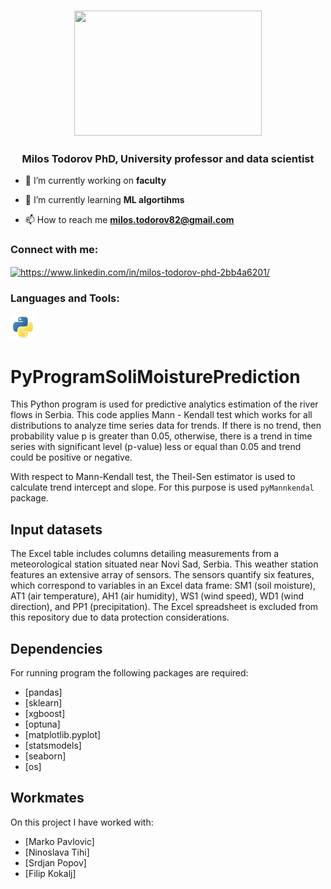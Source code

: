 <div align="center">
 <h3>
	<img src="https://miro.medium.com/max/720/1*CDj-lEsfn9HAbpMSNmziLQ.gif"      width="300" 
     height="200"/>
</h3>
</div>


<h3 align="center">Milos Todorov PhD, University professor and data scientist</h3>

- 🔭 I’m currently working on **faculty**

- 🌱 I’m currently learning **ML algortihms**

- 📫 How to reach me **milos.todorov82@gmail.com**


<h3 align="left">Connect with me:</h3>
<p align="left">
<a href="https://www.linkedin.com/in/milos-todorov-phd-2bb4a6201/" target="blank"><img align="center" img src="https://raw.githubusercontent.com/rahuldkjain/github-profile-readme-generator/master/src/images/icons/Social/linked-in-alt.svg" alt="https://www.linkedin.com/in/milos-todorov-phd-2bb4a6201/" height="30" width="40" /></a>
</p>

<h3 align="left">Languages and Tools:</h3>
<p align="left"> <a href="https://www.python.org" target="_blank" rel="noreferrer"> <img src="https://raw.githubusercontent.com/devicons/devicon/master/icons/python/python-original.svg" alt="python" width="40" height="40"/> </a> </p>

# PyProgramSoliMoisturePrediction
This Python program is used for predictive analytics estimation of the river flows in Serbia. This code applies Mann - Kendall test which works for all distributions to analyze time series data for trends. If there is no trend, then probability value p is greater than 0.05, otherwise, there is a trend in time series with significant level (p-value) less or equal than 0.05 and trend could be positive or negative. 

With respect to Mann-Kendall test, the Theil-Sen estimator is used to calculate trend intercept and slope. For this purpose is used `pyMannkendal` package.


## Input datasets

The Excel table includes columns detailing measurements from a meteorological station situated near Novi Sad, Serbia. This weather station features an extensive array of sensors. The sensors quantify six features, which correspond to variables in an Excel data frame: SM1 (soil moisture), AT1 (air temperature), AH1 (air humidity), WS1 (wind speed), WD1 (wind direction), and PP1 (precipitation). The Excel spreadsheet is excluded from this repository due to data protection considerations.


## Dependencies

For running program the following packages are required:
- [pandas]
- [sklearn]
- [xgboost]
- [optuna]
- [matplotlib.pyplot]
- [statsmodels]
- [seaborn]
- [os]


## Workmates

On this project I have worked with:
- [Marko Pavlovic]
- [Ninoslava Tihi]
- [Srdjan Popov]
- [Filip Kokalj]


